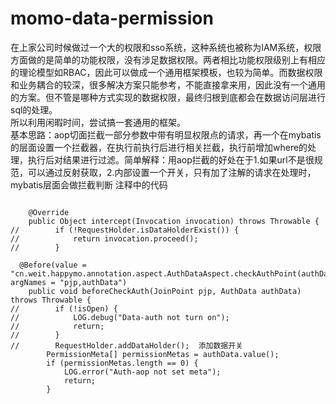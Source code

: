 # momo-data-permission

在上家公司时候做过一个大的权限和sso系统，这种系统也被称为IAM系统，权限方面做的是简单的功能权限，没有涉足数据权限。两者相比功能权限级别上有相应的理论模型如RBAC，因此可以做成一个通用框架模板，也较为简单。而数据权限和业务耦合的较深，很多解决方案只能参考，不能直接拿来用，因此没有一个通用的方案。但不管是哪种方式实现的数据权限，最终归根到底都会在数据访问层进行sql的处理。   
所以利用闲暇时间，尝试搞一套通用的框架。  
基本思路：aop切面拦截一部分参数中带有明显权限点的请求，再一个在mybatis的层面设置一个拦截器，在执行前执行后进行相关拦截，执行前增加where的处理，执行后对结果进行过滤。简单解释：用aop拦截的好处在于1.如果url不是很规范，可以通过反射获取，2.内部设置一个开关，只有加了注解的请求在处理时，mybatis层面会做拦截判断
注释中的代码
```

    @Override
    public Object intercept(Invocation invocation) throws Throwable {
//        if (!RequestHolder.isDataHolderExist()) {
//            return invocation.proceed();
//        }

  @Before(value = "cn.weit.happymo.annotation.aspect.AuthDataAspect.checkAuthPoint(authData)", argNames = "pjp,authData")
    public void beforeCheckAuth(JoinPoint pjp, AuthData authData) throws Throwable {
//        if (!isOpen) {
//            LOG.debug("Data-auth not turn on");
//            return;
//        }
//        RequestHolder.addDataHolder();  添加数据开关
        PermissionMeta[] permissionMetas = authData.value();
        if (permissionMetas.length == 0) {
            LOG.error("Auth-aop not set meta");
            return;
        }
```
